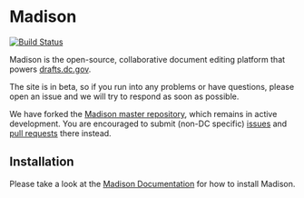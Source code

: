 # Madison

[![Build Status](https://api.travis-ci.org/DCgov/dc-madison.svg?branch=master)](https://travis-ci.org/DCgov/dc-madison)

Madison is the open-source, collaborative document editing platform that powers [drafts.dc.gov](https://drafts.dc.gov).

The site is in beta, so if you run into any problems or have questions, please open an issue and we will try to respond as soon as possible. 

We have forked the [Madison master repository](https://github.com/opengovfoundation/madison), which remains in active development. You are encouraged to submit (non-DC specific) [issues](https://github.com/opengovfoundation/madison/issues) and [pull requests](https://github.com/opengovfoundation/madison/compare?expand=1) there instead.

## Installation

Please take a look at the [Madison Documentation](https://github.com/opengovfoundation/madison/tree/master/docs) for how to install Madison.
